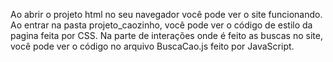 Ao abrir o projeto html no seu navegador você pode ver o site funcionando.
Ao entrar na pasta projeto_caozinho, você pode ver o código de estilo da pagina feita por CSS. 
Na parte de interações onde é feito as buscas no site, você pode ver o código no arquivo BuscaCao.js feito por JavaScript.
